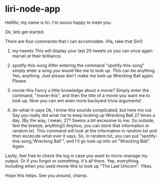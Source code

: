 # liri-node-app

Helllllo, my name is liri. I'm soooo happy to meet you.

Ok, lets get started.

There are four commands that I can accomodate. (Ha, take that Siri!)

1.  my-tweets
    This will display your last 20 tweets so you can once again marvel at their brilliance.

2.  spotify-this-song
    After entering the command "spotify-this-song" simply enter a song you would like me to look up. This can be anything. Yes, anything. Just please don't make me look up Wrecking Ball again. Please.

3.  movie-this
    Fancy a little knowledge about a movie? Simply enter the command, "movie-this", and then the title of a movie you want me to look up. Now you can win even more backyard trivia arguments!

4.  do-what-it-says
    Ok, I know this sounds complicated, but here me out. Say you really did wnat me to keep looking up Wrecking Ball 27 times a day. (By the way, I mean, 27? Seems a bit excessive to me. Go outside, feel the breeze, anything!) Anyhoo, you can store that information in random.txt. This command will look at the information in random.txt and then excecute what ever it says. So, in random.txt, you can put "spotify-this-song,'Wrecking Ball'", and I'll go look up info on "Wrecking Ball". Again.

Lastly, feel free to check the log in case you want to micro-manage my output. Or if you forgot or something. It's all there. Yep, everything. Including when you used movie-this to look up "The Last Unicorn". Yikes.

Hope this helps. See you around, champ.

